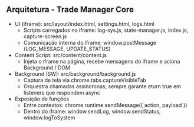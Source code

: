 ﻿## Arquitetura - Trade Manager Core

- UI (iframe): src/layout/index.html, settings.html, logs.html
  - Scripts carregados no iframe: log-sys.js, state-manager.js, index.js, capture-screen.js
  - Comunicação interna do iframe: window.postMessage (LOG_MESSAGE, UPDATE_STATUS)
- Content Script: src/content/content.js
  - Injeta o iframe na página, recebe mensagens do iframe e aciona Background / DOM
- Background (SW): src/background/background.js
  - Captura de tela via chrome.tabs.captureVisibleTab
  - Orquestra chamadas assíncronas; sempre garante eturn true em listeners que respondem async
- Exposição de funções
  - Entre contextos: chrome.runtime.sendMessage({ action, payload })
  - Dentro do iframe: window.sendLog, window.sendStatus, window.logToSystem
